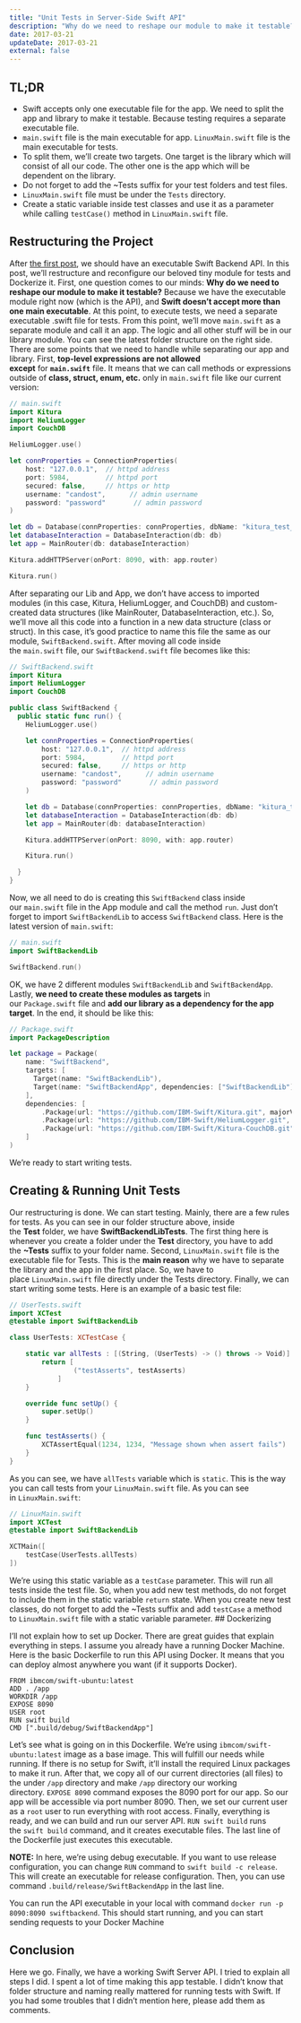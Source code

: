 ```yaml
---
title: "Unit Tests in Server-Side Swift API"
description: "Why do we need to reshape our module to make it testable?"
date: 2017-03-21
updateDate: 2017-03-21
external: false
---
```


## TL;DR

- Swift accepts only one executable file for the app. We need to split the app and library to make it testable. Because testing requires a separate executable file.
- `main.swift` file is the main executable for app. `LinuxMain.swift` file is the main executable for tests.
- To split them, we’ll create two targets. One target is the library which will consist of all our code. The other one is the app which will be dependent on the library.
- Do not forget to add the ~Tests suffix for your test folders and test files.
- `LinuxMain.swift` file must be under the `Tests` directory.
- Create a static variable inside test classes and use it as a parameter while calling `testCase()` method in `LinuxMain.swift` file.

## Restructuring the Project

After [the first post](/new-horizons-with-server-side-swift/), we should have an executable Swift Backend API. In this post, we’ll restructure and reconfigure our beloved tiny module for tests and Dockerize it. First, one question comes to our minds: **Why do we need to reshape our module to make it testable?** Because we have the executable module right now (which is the API), and **Swift doesn’t accept more than one main executable**. At this point, to execute tests, we need a separate executable .swift file for tests. From this point, we’ll move `main.swift` as a separate module and call it an app. The logic and all other stuff will be in our library module. You can see the latest folder structure on the right side. There are some points that we need to handle while separating our app and library. First, **top-level expressions are not allowed except** for **`main.swift`** file. It means that we can call methods or expressions outside of **class, struct, enum, etc.** only in `main.swift` file like our current version:

```swift
// main.swift
import Kitura
import HeliumLogger
import CouchDB

HeliumLogger.use()

let connProperties = ConnectionProperties(
    host: "127.0.0.1",  // httpd address
    port: 5984,         // httpd port
    secured: false,     // https or http
    username: "candost",      // admin username
    password: "password"       // admin password
)

let db = Database(connProperties: connProperties, dbName: "kitura_test_db")
let databaseInteraction = DatabaseInteraction(db: db)
let app = MainRouter(db: databaseInteraction)

Kitura.addHTTPServer(onPort: 8090, with: app.router)

Kitura.run()
```

After separating our Lib and App, we don’t have access to imported modules (in this case, Kitura, HeliumLogger, and CouchDB) and custom-created data structures (like MainRouter, DatabaseInteraction, etc.). So, we’ll move all this code into a function in a new data structure (class or struct). In this case, it’s good practice to name this file the same as our module, `SwiftBackend.swift`. After moving all code inside the `main.swift` file, our `SwiftBackend.swift` file becomes like this:

```swift
// SwiftBackend.swift
import Kitura
import HeliumLogger
import CouchDB

public class SwiftBackend {
  public static func run() {
    HeliumLogger.use()

    let connProperties = ConnectionProperties(
        host: "127.0.0.1",  // httpd address
        port: 5984,         // httpd port
        secured: false,     // https or http
        username: "candost",      // admin username
        password: "password"       // admin password
    )

    let db = Database(connProperties: connProperties, dbName: "kitura_test_db")
    let databaseInteraction = DatabaseInteraction(db: db)
    let app = MainRouter(db: databaseInteraction)

    Kitura.addHTTPServer(onPort: 8090, with: app.router)

    Kitura.run()

  }
}
```

Now, we all need to do is creating this `SwiftBackend` class inside our `main.swift` file in the App module and call the method `run`. Just don’t forget to import `SwiftBackendLib` to access `SwiftBackend` class. Here is the latest version of `main.swift`:

```swift
// main.swift
import SwiftBackendLib

SwiftBackend.run()
```

OK, we have 2 different modules `SwiftBackendLib` and `SwiftBackendApp`. Lastly, **we need to create these modules as targets** in our `Package.swift` file and **add our library as a dependency for the app target**. In the end, it should be like this:

```swift
// Package.swift
import PackageDescription

let package = Package(
    name: "SwiftBackend",
    targets: [
      Target(name: "SwiftBackendLib"),
      Target(name: "SwiftBackendApp", dependencies: ["SwiftBackendLib"])
    ],
    dependencies: [
        .Package(url: "https://github.com/IBM-Swift/Kitura.git", majorVersion: 1, minor: 4),
        .Package(url: "https://github.com/IBM-Swift/HeliumLogger.git", majorVersion: 1, minor: 4),
        .Package(url: "https://github.com/IBM-Swift/Kitura-CouchDB.git", majorVersion: 1, minor: 4)
    ]
)
```

We’re ready to start writing tests.

## Creating & Running Unit Tests

Our restructuring is done. We can start testing. Mainly, there are a few rules for tests. As you can see in our folder structure above, inside the **Test** folder, we have **SwiftBackendLibTests**. The first thing here is whenever you create a folder under the **Test** directory, you have to add the **~Tests** suffix to your folder name. Second, `LinuxMain.swift` file is the executable file for Tests. This is the **main reason** why we have to separate the library and the app in the first place. So, we have to place `LinuxMain.swift` file directly under the Tests directory. Finally, we can start writing some tests. Here is an example of a basic test file:

```swift
// UserTests.swift
import XCTest
@testable import SwiftBackendLib

class UserTests: XCTestCase {

    static var allTests : [(String, (UserTests) -> () throws -> Void)] {
        return [
                ("testAsserts", testAsserts)
            ]
    }

    override func setUp() {
        super.setUp()
    }

    func testAsserts() {
        XCTAssertEqual(1234, 1234, "Message shown when assert fails")
    }
}
```

As you can see, we have `allTests` variable which is `static`. This is the way you can call tests from your `LinuxMain.swift` file. As you can see in `LinuxMain.swift`:

```swift
// LinuxMain.swift
import XCTest
@testable import SwiftBackendLib

XCTMain([
    testCase(UserTests.allTests)
])
```

We’re using this static variable as a `testCase` parameter. This will run all tests inside the test file. So, when you add new test methods, do not forget to include them in the static variable `return` state. When you create new test classes, do not forget to add the ~Tests suffix and add `testCase` a method to `LinuxMain.swift` file with a static variable parameter. ## Dockerizing

I’ll not explain how to set up Docker. There are great guides that explain everything in steps. I assume you already have a running Docker Machine. Here is the basic Dockerfile to run this API using Docker. It means that you can deploy almost anywhere you want (if it supports Docker).

```
FROM ibmcom/swift-ubuntu:latest
ADD . /app
WORKDIR /app
EXPOSE 8090
USER root
RUN swift build
CMD [".build/debug/SwiftBackendApp"]
```

Let’s see what is going on in this Dockerfile. We’re using `ibmcom/swift-ubuntu:latest` image as a base image. This will fulfill our needs while running. If there is no setup for Swift, it’ll install the required Linux packages to make it run. After that, we copy all of our current directories (all files) to the under `/app` directory and make `/app` directory our working directory. `EXPOSE 8090` command exposes the 8090 port for our app. So our app will be accessible via port number 8090. Then, we set our current user as a `root` user to run everything with root access. Finally, everything is ready, and we can build and run our server API. `RUN swift build` runs the `swift build` command, and it creates executable files. The last line of the Dockerfile just executes this executable.

**NOTE:** In here, we’re using debug executable. If you want to use release configuration, you can change `RUN` command to `swift build -c release`. This will create an executable for release configuration. Then, you can use command `.build/release/SwiftBackendApp` in the last line.

You can run the API executable in your local with command `docker run -p 8090:8090 swiftbackend`. This should start running, and you can start sending requests to your Docker Machine

## Conclusion

Here we go. Finally, we have a working Swift Server API. I tried to explain all steps I did. I spent a lot of time making this app testable. I didn’t know that folder structure and naming really mattered for running tests with Swift. If you had some troubles that I didn’t mention here, please add them as comments.
